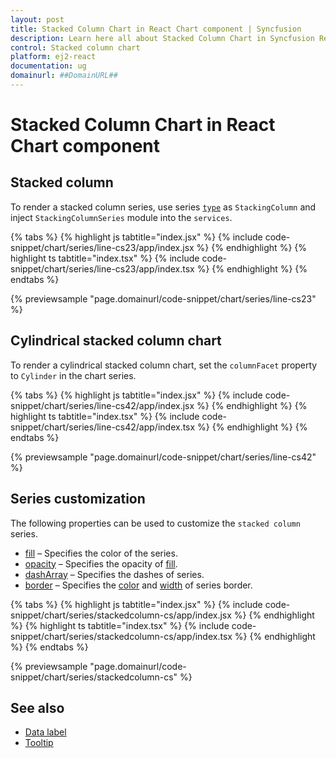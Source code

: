 ```yaml
---
layout: post
title: Stacked Column Chart in React Chart component | Syncfusion
description: Learn here all about Stacked Column Chart in Syncfusion React Chart component of Syncfusion Essential JS 2 and more.
control: Stacked column chart 
platform: ej2-react
documentation: ug
domainurl: ##DomainURL##
---
```

# Stacked Column Chart in React Chart component

## Stacked column

To render a stacked column series, use series [`type`](https://ej2.syncfusion.com/react/documentation/api/chart/series/#type) as `StackingColumn` and inject `StackingColumnSeries` module into the `services`.

{% tabs %}
{% highlight js tabtitle="index.jsx" %}
{% include code-snippet/chart/series/line-cs23/app/index.jsx %}
{% endhighlight %}
{% highlight ts tabtitle="index.tsx" %}
{% include code-snippet/chart/series/line-cs23/app/index.tsx %}
{% endhighlight %}
{% endtabs %}

{% previewsample "page.domainurl/code-snippet/chart/series/line-cs23" %}

## Cylindrical stacked column chart

To render a cylindrical stacked column chart, set the `columnFacet` property to `Cylinder` in the chart series.

{% tabs %}
{% highlight js tabtitle="index.jsx" %}
{% include code-snippet/chart/series/line-cs42/app/index.jsx %}
{% endhighlight %}
{% highlight ts tabtitle="index.tsx" %}
{% include code-snippet/chart/series/line-cs42/app/index.tsx %}
{% endhighlight %}
{% endtabs %}

{% previewsample "page.domainurl/code-snippet/chart/series/line-cs42" %}

## Series customization

The following properties can be used to customize the `stacked column` series.

* [fill](https://ej2.syncfusion.com/react/documentation/api/chart/seriesModel/#fill) – Specifies the color of the series.
* [opacity](https://ej2.syncfusion.com/react/documentation/api/chart/seriesModel/#opacity) – Specifies the opacity of [fill](https://ej2.syncfusion.com/react/documentation/api/chart/seriesModel/#fill).
* [dashArray](https://ej2.syncfusion.com/react/documentation/api/chart/seriesModel/#dasharray) – Specifies the dashes of series.
* [border](https://ej2.syncfusion.com/react/documentation/api/chart/borderModel/#properties) – Specifies the [color](https://ej2.syncfusion.com/react/documentation/api/chart/borderModel/#color) and [width](https://ej2.syncfusion.com/react/documentation/api/chart/borderModel/#width) of series border.

{% tabs %}
{% highlight js tabtitle="index.jsx" %}
{% include code-snippet/chart/series/stackedcolumn-cs/app/index.jsx %}
{% endhighlight %}
{% highlight ts tabtitle="index.tsx" %}
{% include code-snippet/chart/series/stackedcolumn-cs/app/index.tsx %}
{% endhighlight %}
{% endtabs %}

{% previewsample "page.domainurl/code-snippet/chart/series/stackedcolumn-cs" %}

## See also

* [Data label](./data-labels/)
* [Tooltip](./tool-tip/)

